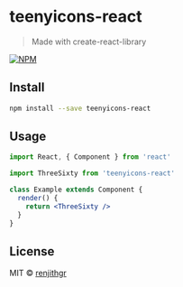 # teenyicons-react

> Made with create-react-library

[![NPM](https://img.shields.io/npm/v/teenyicons-react.svg)](https://www.npmjs.com/package/teenyicons-react)

## Install

```bash
npm install --save teenyicons-react
```

## Usage

```jsx
import React, { Component } from 'react'

import ThreeSixty from 'teenyicons-react'

class Example extends Component {
  render() {
    return <ThreeSixty />
  }
}
```

## License

MIT © [renjithgr](https://github.com/renjithgr)
